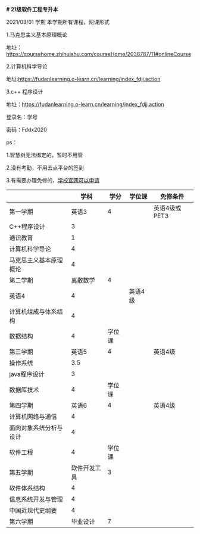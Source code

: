 **# 21级软件工程专升本**



2021/03/01 学期 本学期所有课程，网课形式



1.马克思主义基本原理概论

地址：https://coursehome.zhihuishu.com/courseHome/2038787/11#onlineCourse



2.计算机科学导论

地址:https://fudanlearning.o-learn.cn/learning/index_fdjj.action



3.c++ 程序设计

地址：https://fudanlearning.o-learn.cn/learning/index_fdjj.action



登录名：学号

密码：Fddx2020



ps：

1.智慧树无法绑定的，暂时不用管

2.没有考勤，不用去点平台的签到

3.有需要办理免修的，[学校官网可以申请](http://ceis.cce.fudan.edu.cn/cce/login/student/main.jsp) 





|                        | 学科         | 学分   | 学位课  | 免修条件      |
| ---------------------- | ------------ | ------ | ------- | ------------- |
| 第一学期               | 英语3        | 4      |         | 英语4级或PET3 |
| C++程序设计            | 3            |        |         |               |
| 通识教育               | 1            |        |         |               |
| 计算机科学导论         | 4            |        |         |               |
| 马克思主义基本原理概论 | 4            |        |         |               |
| 第二学期               | 离散数学     | 4      |         |               |
| 英语4                  | 4            |        | 英语4级 |               |
| 计算机组成与体系结构   | 4            |        |         |               |
| 数据结构               | 4            | 学位课 |         |               |
| 第三学期               | 英语5        | 4      |         | 英语4级       |
| 操作系统               | 3.5          |        |         |               |
| java程序设计           | 3            |        |         |               |
| 数据库技术             | 4            | 学位课 |         |               |
| 第四学期               | 英语6        | 4      |         | 英语4级       |
| 计算机网络与通信       | 4            |        |         |               |
| 面向对象系统分析与设计 | 4            |        |         |               |
| 软件工程               | 4            | 学位课 |         |               |
| 第五学期               | 软件开发工具 | 3      |         |               |
| 软件体系结构           | 4            |        |         |               |
| 信息系统开发与管理     | 4            |        |         |               |
| 中国近现代史纲要       | 4            |        |         |               |
| 第六学期               | 毕业设计     | 7      |         |               |

